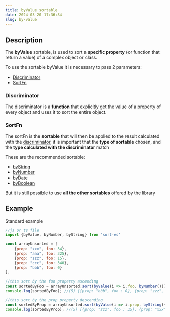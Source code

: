```yaml
---
title: byValue sortable 
date: 2024-03-20 17:36:34 
slug: by-value
---
```


## Description

The **byValue** sortable, is used to sort a **specific property** (or function that return a value)
of a complex object or class.

To use the sortable byValue it is necessary to pass 2 parameters:

- [Discriminator](#discriminator)
- [SortFn](#sortFn)

### Discriminator

The discriminator is a **function** that explicitly get the value of a property of every object and uses it to sort the
entire object.

### SortFn

The sortFn is the **sortable** that will then be applied to the result calculated with the
[discriminator](#discriminator), it is important that the **type of sortable** chosen, and the
**type calculated with the discriminator** match

These are the recommended sortable:

* [byString](byValue.md)
* [byNumber](byNumber.md)
* [byDate](byDate.md)
* [byBoolean](byBoolean.md)

But it is still possible to use **all the other sortables** offered by the library

## Example

Standard example

```javascript
//js or ts file
import {byValue, byNumber, byString} from 'sort-es'

const arrayUnsorted = [
    {prop: "xxx", foo: 34},
    {prop: "aaa", foo: 325},
    {prop: "zzz", foo: 15},
    {prop: "ccc", foo: 340},
    {prop: "bbb", foo: 0}
];

//this sort by the foo property ascending
const sortedByFoo = arrayUnsorted.sort(byValue(i => i.foo, byNumber()));
console.log(sortedByFoo); //(5) [{prop: "bbb", foo : 0}, {prop: "zzz", foo: 15}, .....];

//this sort by the prop property descending
const sortedByProp = arrayUnsorted.sort(byValue(i => i.prop, byString({desc: true})));
console.log(sortedByProp); //(5) [{prop: "zzz", foo : 15}, {prop: "xxx", foo: 34}, .....];
``` 

